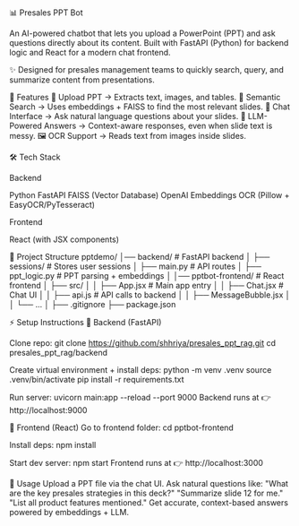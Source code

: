 📊 Presales PPT Bot

An AI-powered chatbot that lets you upload a PowerPoint (PPT) and ask questions directly about its content.
Built with FastAPI (Python) for backend logic and React for a modern chat frontend.

✨ Designed for presales management teams to quickly search, query, and summarize content from presentations.

🚀 Features
📂 Upload PPT → Extracts text, images, and tables.
🔎 Semantic Search → Uses embeddings + FAISS to find the most relevant slides.
💬 Chat Interface → Ask natural language questions about your slides.
🧠 LLM-Powered Answers → Context-aware responses, even when slide text is messy.
🖼 OCR Support → Reads text from images inside slides.


🛠 Tech Stack

Backend

Python
FastAPI
FAISS (Vector Database)
OpenAI Embeddings
OCR (Pillow + EasyOCR/PyTesseract)

Frontend

React (with JSX components)


📂 Project Structure
pptdemo/
│── backend/                # FastAPI backend
│   ├── sessions/           # Stores user sessions
│   ├── main.py             # API routes
│   ├── ppt_logic.py        # PPT parsing + embeddings
│
│── pptbot-frontend/        # React frontend
│   ├── src/
│   │   ├── App.jsx         # Main app entry
│   │   ├── Chat.jsx        # Chat UI
│   │   ├── api.js          # API calls to backend
│   │   ├── MessageBubble.jsx
│   │   └── ...
│
├── .gitignore
├── package.json


⚡️ Setup Instructions
🔹 Backend (FastAPI)

Clone repo:
git clone https://github.com/shhriya/presales_ppt_rag.git
cd presales_ppt_rag/backend

Create virtual environment + install deps:
python -m venv .venv
source .venv/bin/activate 
pip install -r requirements.txt

Run server:
uvicorn main:app --reload --port 9000
Backend runs at 👉 http://localhost:9000

🔹 Frontend (React)
Go to frontend folder:
cd pptbot-frontend

Install deps:
npm install

Start dev server:
npm start
Frontend runs at 👉 http://localhost:3000


🎯 Usage
Upload a PPT file via the chat UI.
Ask natural questions like:
"What are the key presales strategies in this deck?"
"Summarize slide 12 for me."
"List all product features mentioned."
Get accurate, context-based answers powered by embeddings + LLM.

